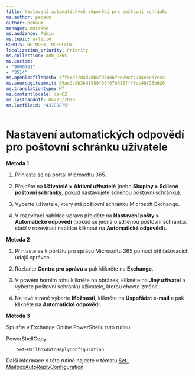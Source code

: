 ```yaml
---
title: Nastavení automatických odpovědí pro poštovní schránku
ms.author: pebaum
author: pebaum
manager: mnirkhe
ms.audience: Admin
ms.topic: article
ROBOTS: NOINDEX, NOFOLLOW
localization_priority: Priority
ms.collection: Adm_O365
ms.custom:
- "9000761"
- "3514"
ms.openlocfilehash: 4ffe8d77dad7db5fd5806fe879cf4934e5ca7c4a
ms.sourcegitcommit: 89ae9e8b36d1980f89f07b016fff0ec48f96b620
ms.translationtype: HT
ms.contentlocale: cs-CZ
ms.lasthandoff: 04/23/2020
ms.locfileid: "43788875"
---
```

# <a name="set-auto-replies-for-a-users-mailbox"></a>Nastavení automatických odpovědí pro poštovní schránku uživatele

**Metoda 1**

1. Přihlaste se na portál Microsoftu 365.

2. Přejděte na **Uživatelé > Aktivní uživatelé** (nebo **Skupiny > Sdílené poštovní schránky**, pokud nastavujete sdílenou poštovní schránku).

3. Vyberte uživatele, který má poštovní schránku Microsoft Exchange.

4. V rozevírací nabídce vpravo přejděte na **Nastavení pošty > Automatické odpovědi** (pokud se jedná o sdílenou poštovní schránku, stačí v rozevírací nabídce kliknout na **Automatické odpovědi**).

**Metoda 2**

1. Přihlaste se k portálu pro správu Microsoftu 365 pomocí přihlašovacích údajů správce.

2. Rozbalte **Centra pro správu** a pak klikněte na **Exchange**.

3. V pravém horním rohu klikněte na obrázek, klikněte na **Jiný uživatel** a vyberte poštovní schránku uživatele, kterou chcete změnit.

4. Na levé straně vyberte **Možnosti**, klikněte na **Uspořádat e-mail** a pak klikněte na **Automatické odpovědi**.

**Metoda 3**

Spusťte v Exchange Online PowerShellu tuto rutinu:

PowerShellCopy

```
    Set-MailboxAutoReplyConfiguration
```

Další informace o této rutině najdete v tématu [Set-MailboxAutoReplyConfiguration](https://docs.microsoft.com/powershell/module/exchange/mailboxes/set-mailboxautoreplyconfiguration).
